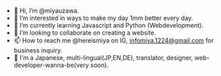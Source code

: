 - 👋 Hi, I’m @miyauzawa.
- 👀 I’m interested in ways to make my day 1mm better every day.
- 🌱 I’m currently learning Javascript and Python (Webdevelopment).
- 💞️ I’m looking to collaborate on creating a website.
- 📫 How to reach me @hereismiya on IG, infomiya.1224@gmail.com for business inquiry.
- 💋 I'm a Japanese, multi-lingual(JP,EN,DE), translator, designer, web-developer-wanna-be(very soon).

<!---
miyauzawa/miyauzawa is a ✨ special ✨ repository because its `README.md` (this file) appears on your GitHub profile.
You can click the Preview link to take a look at your changes.
--->
